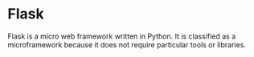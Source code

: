 <h1>Flask</h1>

<p>Flask is a micro web framework written in Python. It is classified as a microframework because it does not require particular tools or libraries.</p>

